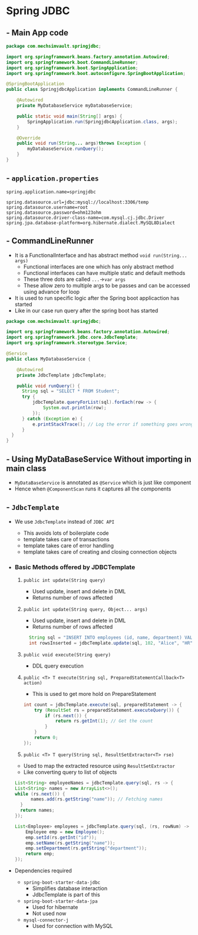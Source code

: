 # Spring JDBC

## - Main App code 

```java
package com.mechsimvault.springjdbc;

import org.springframework.beans.factory.annotation.Autowired;
import org.springframework.boot.CommandLineRunner;
import org.springframework.boot.SpringApplication;
import org.springframework.boot.autoconfigure.SpringBootApplication;

@SpringBootApplication
public class SpringjdbcApplication implements CommandLineRunner {

	@Autowired
	private MyDatabaseService myDatabaseService;

	public static void main(String[] args) {
		SpringApplication.run(SpringjdbcApplication.class, args);
	}

	@Override
	public void run(String... args)throws Exception {
		myDatabaseService.runQuery();
	}
}
```

## - `application.properties`
```
spring.application.name=springjdbc

spring.datasource.url=jdbc:mysql://localhost:3306/temp
spring.datasource.username=root
spring.datasource.password=ohm123ohm
spring.datasource.driver-class-name=com.mysql.cj.jdbc.Driver
spring.jpa.database-platform=org.hibernate.dialect.MySQL8Dialect
```

## - CommandLineRunner
- It is a FunctionalInterface and has abstract method `void run(String... args)` 
  - Functional interfaces are one which has only abstract method
  - Functional interfaces can have multiple static and default methods 
  - These three dots are called `...`->`var args`
  - These allow zero to multiple args to be passes and can be accessed using advance for loop
- It is used to run specific logic after the Spring boot applicaction has started
- Like in our case run query after the spring boot has started 

```java
package com.mechsimvault.springjdbc;

import org.springframework.beans.factory.annotation.Autowired;
import org.springframework.jdbc.core.JdbcTemplate;
import org.springframework.stereotype.Service;

@Service
public class MyDatabaseService {

    @Autowired
    private JdbcTemplate jdbcTemplate;

    public void runQuery() {
      String sql = "SELECT * FROM Student";
      try {
          jdbcTemplate.queryForList(sql).forEach(row -> {
              System.out.println(row);
          });
      } catch (Exception e) {
          e.printStackTrace(); // Log the error if something goes wrong
      }
  }
}

```

## - Using MyDataBaseService Without importing in main class
- `MyDataBaseService` is annotated as `@Service` which is just like component
- Hence when `@ComponentScan` runs it captures all the components

## - `JdbcTemplate`
- We use `JdbcTemplate` instead of `JDBC API`
  - This avoids lots of boilerplate code
  - template takes care of transactions 
  - template takes care of error handling 
  - template takes care of creating and closing connection objects 
- ### Basic Methods offered by JDBCTemplate
  1. `public int update(String query)`
      - Used update, insert and delete in DML
      - Returns number of rows affected
  2. `public int update(String query, Object... args)`
      - Used update, insert and delete in DML
      - Returns number of rows affected
      
      ```java
        String sql = "INSERT INTO employees (id, name, department) VALUES (?, ?, ?)";
        int rowsInserted = jdbcTemplate.update(sql, 102, "Alice", "HR");
      ```
  3. `public void execute(String query)`
      - DDL query execution
  4. `public <T> T execute(String sql, PreparedStatementCallback<T> action)`
      - This is used to get more hold on PrepareStatement
      
      ```java
      int count = jdbcTemplate.execute(sql, preparedStatement -> {
          try (ResultSet rs = preparedStatement.executeQuery()) {
              if (rs.next()) {
                  return rs.getInt(1); // Get the count
              }
          }
          return 0;
      });
      ```
  5. `public <T> T query(String sql, ResultSetExtractor<T> rse)`
    - Used to map the extracted resource using `ResultSetExtractor`
    - Like converting query to list of objects 
    
    ```java
    List<String> employeeNames = jdbcTemplate.query(sql, rs -> {
    List<String> names = new ArrayList<>();
    while (rs.next()) {
          names.add(rs.getString("name")); // Fetching names
      }
      return names;
    });
    ```
    ```java
    List<Employee> employees = jdbcTemplate.query(sql, (rs, rowNum) -> {
        Employee emp = new Employee();
        emp.setId(rs.getInt("id"));
        emp.setName(rs.getString("name"));
        emp.setDepartment(rs.getString("department"));
        return emp;
    });
    ```

- Dependencies required 
  - `spring-boot-starter-data-jdbc`
    - Simplifies database interaction
    - JdbcTemplate is part of this
  - `spring-boot-starter-data-jpa`
    - Used for hibernate 
    - Not used now
  - `mysql-connector-j`
    - Used for connection with MySQL
